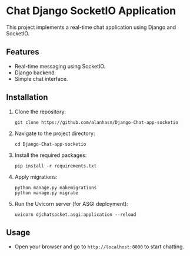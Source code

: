 # Chat Django SocketIO Application

This project implements a real-time chat application using Django and SocketIO.

## Features

- Real-time messaging using SocketIO.
- Django backend.
- Simple chat interface.

## Installation

1. Clone the repository:
   ```
   git clone https://github.com/alanhasn/Django-Chat-app-socketio
   ```
2. Navigate to the project directory:
   ```
   cd Django-Chat-app-socketio
   ```
3. Install the required packages:
   ```
   pip install -r requirements.txt
   ```
4. Apply migrations:
   ```
   python manage.py makemigrations
   python manage.py migrate
   ```
5. Run the Uvicorn server (for ASGI deployment):
   ```
   uvicorn djchatsocket.asgi:application --reload
   ```

## Usage

- Open your browser and go to `http://localhost:8000` to start chatting.
